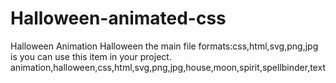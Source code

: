 # Halloween-animated-css
Halloween Animation Halloween the main file formats:css,html,svg,png,jpg is you can use this item in your project.  animation,halloween,css,html,svg,png,jpg,house,moon,spirit,spellbinder,text
